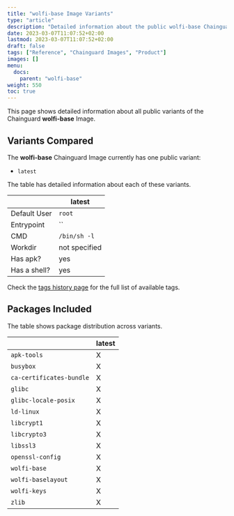 ```yaml
---
title: "wolfi-base Image Variants"
type: "article"
description: "Detailed information about the public wolfi-base Chainguard Image variants"
date: 2023-03-07T11:07:52+02:00
lastmod: 2023-03-07T11:07:52+02:00
draft: false
tags: ["Reference", "Chainguard Images", "Product"]
images: []
menu:
  docs:
    parent: "wolfi-base"
weight: 550
toc: true
---
```


This page shows detailed information about all public variants of the Chainguard **wolfi-base** Image.

## Variants Compared
The **wolfi-base** Chainguard Image currently has one public variant: 

- `latest`

The table has detailed information about each of these variants.

|              | latest        |
|--------------|---------------|
| Default User | `root`        |
| Entrypoint   | ``            |
| CMD          | `/bin/sh -l`  |
| Workdir      | not specified |
| Has apk?     | yes           |
| Has a shell? | yes           |

Check the [tags history page](/chainguard/chainguard-images/reference/wolfi-base/tags_history/) for the full list of available tags.

## Packages Included
The table shows package distribution across variants.

|                          | latest |
|--------------------------|--------|
| `apk-tools`              | X      |
| `busybox`                | X      |
| `ca-certificates-bundle` | X      |
| `glibc`                  | X      |
| `glibc-locale-posix`     | X      |
| `ld-linux`               | X      |
| `libcrypt1`              | X      |
| `libcrypto3`             | X      |
| `libssl3`                | X      |
| `openssl-config`         | X      |
| `wolfi-base`             | X      |
| `wolfi-baselayout`       | X      |
| `wolfi-keys`             | X      |
| `zlib`                   | X      |
